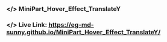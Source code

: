 ### </> MiniPart_Hover_Effect_TranslateY

### </> Live Link: https://eg-md-sunny.github.io/MiniPart_Hover_Effect_TranslateY/

